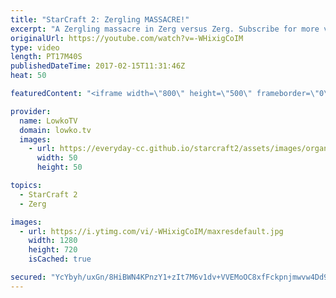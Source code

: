 ```yaml
---
title: "StarCraft 2: Zergling MASSACRE!"
excerpt: "A Zergling massacre in Zerg versus Zerg. Subscribe for more videos: http://lowko.tv/youtube Hotkeys and control groups explained: https://goo.gl/E21s9v  In this Zerg versus Zerg match we have two players, one in Silver League and one in Gold League. Both decide to open up reasonably standard, however"
originalUrl: https://youtube.com/watch?v=-WHixigCoIM
type: video
length: PT17M40S
publishedDateTime: 2017-02-15T11:31:46Z
heat: 50

featuredContent: "<iframe width=\"800\" height=\"500\" frameborder=\"0\" src=\"https://www.youtube.com/embed/-WHixigCoIM\" allow=\"accelerometer; autoplay; encrypted-media; gyroscope; picture-in-picture\" allowfullscreen></iframe>"

provider:
  name: LowkoTV
  domain: lowko.tv
  images:
    - url: https://everyday-cc.github.io/starcraft2/assets/images/organizations/lowko.tv-50x50.jpg
      width: 50
      height: 50

topics:
  - StarCraft 2
  - Zerg

images:
  - url: https://i.ytimg.com/vi/-WHixigCoIM/maxresdefault.jpg
    width: 1280
    height: 720
    isCached: true

secured: "YcYbyh/uxGn/8HiBWN4KPnzY1+zIt7M6v1dv+VVEMoOC8xfFckpnjmwvw4Dd9KA7GWTYq9T9ZTztqY5zCHfkOICZqxMYT3I5defXuWq5Nl+YhLJE1ar1inmB6/6yCajxo34xnXLLu5f3nN0ZcBilMkbZPLnVB+nVFmcZDQeQJrw0BPNeLzH7la2UscovaaiaQ0Tqp/b7zCitZ7yanQKsUHgRfyxAXSkw3Nqfgn8C4FpFGeD1s4Qu6mAUGTaeqq55AJ2SUjjY4M1mkpe3CP2I8R3SKxn52/lGC8mcYnqxZBbxohU+h4Ygd4aXcU11SUuKNpxbOF3QzJSElpDRpe0XGl3HB0zDZh9bQ+mPDztIPzpQDHad3fqe2rrkjsFkPkrK+2WOUtHvjJtKfRU4HhLUsCzaG2Jh/55inxyAuiPzArq77yJfeePeoKQ9j0gN+y3D;1Kb8lGHYpfnIuBaBtvnrSg=="
---
```


